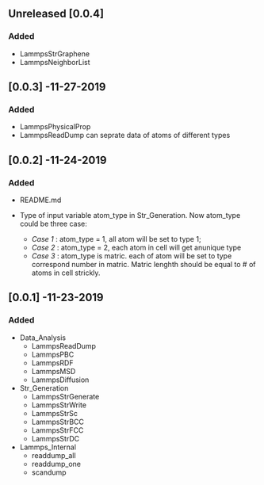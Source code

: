 ## Unreleased [0.0.4] 

### Added

- LammpsStrGraphene
- LammpsNeighborList

## [0.0.3] -11-27-2019

### Added
- LammpsPhysicalProp
- LammpsReadDump can seprate data of atoms of different types

## [0.0.2] -11-24-2019

### Added

- README.md

- Type of input variable atom_type in Str_Generation. Now atom_type could be three case: 
   - *Case 1* : atom_type = 1, all atom will be set to type 1;
   - *Case 2* : atom_type = 2, each atom in cell will get anunique type
   - *Case 3* : atom_type is matric. each of atom will be set to type correspond number in matric. Matric lenghth should be equal to # of atoms in cell strickly.

## [0.0.1] -11-23-2019

### Added

- Data_Analysis
   - LammpsReadDump
   - LammpsPBC
   - LammpsRDF
   - LammpsMSD
   - LammpsDiffusion
- Str_Generation
   - LammpsStrGenerate
   - LammpsStrWrite
   - LammpsStrSc
   - LammpsStrBCC
   - LammpsStrFCC
   - LammpsStrDC
- Lammps_Internal
   - readdump_all
   - readdump_one
   - scandump

